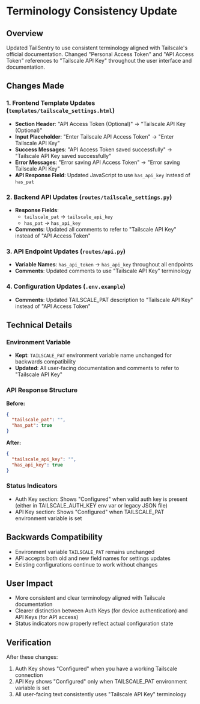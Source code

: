 # Terminology Consistency Update

## Overview
Updated TailSentry to use consistent terminology aligned with Tailscale's official documentation. Changed "Personal Access Token" and "API Access Token" references to "Tailscale API Key" throughout the user interface and documentation.

## Changes Made

### 1. Frontend Template Updates (`templates/tailscale_settings.html`)
- **Section Header**: "API Access Token (Optional)" → "Tailscale API Key (Optional)"
- **Input Placeholder**: "Enter Tailscale API Access Token" → "Enter Tailscale API Key"
- **Success Messages**: "API Access Token saved successfully" → "Tailscale API Key saved successfully"
- **Error Messages**: "Error saving API Access Token" → "Error saving Tailscale API Key"
- **API Response Field**: Updated JavaScript to use `has_api_key` instead of `has_pat`

### 2. Backend API Updates (`routes/tailscale_settings.py`)
- **Response Fields**: 
  - `tailscale_pat` → `tailscale_api_key`
  - `has_pat` → `has_api_key`
- **Comments**: Updated all comments to refer to "Tailscale API Key" instead of "API Access Token"

### 3. API Endpoint Updates (`routes/api.py`)
- **Variable Names**: `has_api_token` → `has_api_key` throughout all endpoints
- **Comments**: Updated comments to use "Tailscale API Key" terminology

### 4. Configuration Updates (`.env.example`)
- **Comments**: Updated TAILSCALE_PAT description to "Tailscale API Key" instead of "API Access Token"

## Technical Details

### Environment Variable
- **Kept**: `TAILSCALE_PAT` environment variable name unchanged for backwards compatibility
- **Updated**: All user-facing documentation and comments to refer to "Tailscale API Key"

### API Response Structure
**Before:**
```json
{
  "tailscale_pat": "",
  "has_pat": true
}
```

**After:**
```json
{
  "tailscale_api_key": "",
  "has_api_key": true
}
```

### Status Indicators
- Auth Key section: Shows "Configured" when valid auth key is present (either in TAILSCALE_AUTH_KEY env var or legacy JSON file)
- API Key section: Shows "Configured" when TAILSCALE_PAT environment variable is set

## Backwards Compatibility
- Environment variable `TAILSCALE_PAT` remains unchanged
- API accepts both old and new field names for settings updates
- Existing configurations continue to work without changes

## User Impact
- More consistent and clear terminology aligned with Tailscale documentation
- Clearer distinction between Auth Keys (for device authentication) and API Keys (for API access)
- Status indicators now properly reflect actual configuration state

## Verification
After these changes:
1. Auth Key shows "Configured" when you have a working Tailscale connection
2. API Key shows "Configured" only when TAILSCALE_PAT environment variable is set
3. All user-facing text consistently uses "Tailscale API Key" terminology
